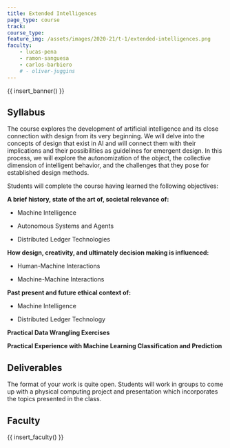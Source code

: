 ```yaml
---
title: Extended Intelligences
page_type: course
track:
course_type:
feature_img: /assets/images/2020-21/t-1/extended-intelligences.png
faculty: 
    - lucas-pena
    - ramon-sanguesa
    - carlos-barbiero
    # - oliver-juggins
---
```


{{ insert_banner() }}

## Syllabus

The course explores the development of artificial intelligence and its close connection with design from its very beginning. We will delve into the concepts of design that exist in AI and will connect them with their implications and their possibilities as guidelines for emergent design. In this process, we will explore the autonomization of the object, the collective dimension of intelligent behavior, and the challenges that they pose for established design methods.

Students will complete the course having learned the following objectives:

**A brief history, state of the art of, societal relevance of:**

- Machine Intelligence

- Autonomous Systems and Agents

- Distributed Ledger Technologies

**How design, creativity, and ultimately decision making is influenced:**

- Human-Machine Interactions

- Machine-Machine Interactions

**Past present and future ethical context of:**

- Machine Intelligence

- Distributed Ledger Technology

**Practical Data Wrangling Exercises**

**Practical Experience with Machine Learning Classification and Prediction**

## Deliverables

The format of your work is quite open. Students will work in groups to come up with a physical computing project and presentation which incorporates the topics presented in the class.

## Faculty

{{ insert_faculty() }}